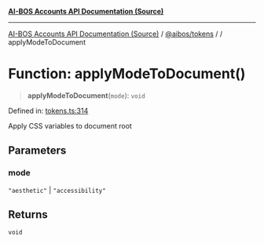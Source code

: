 [**AI-BOS Accounts API Documentation (Source)**](../../../README.md)

***

[AI-BOS Accounts API Documentation (Source)](../../../README.md) / [@aibos/tokens](../README.md) / [](../README.md) / applyModeToDocument

# Function: applyModeToDocument()

> **applyModeToDocument**(`mode`): `void`

Defined in: [tokens.ts:314](https://github.com/pohlai88/accounts/blob/48103fb36d28b2b9bfb33472b6de2f719773cde9/packages/tokens/src/tokens.ts#L314)

Apply CSS variables to document root

## Parameters

### mode

`"aesthetic"` | `"accessibility"`

## Returns

`void`
